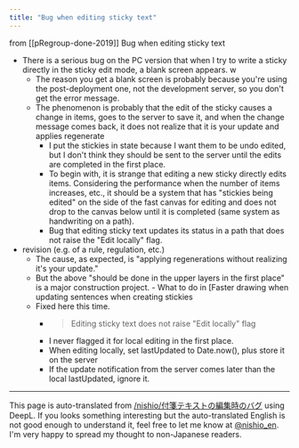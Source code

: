 ```yaml
---
title: "Bug when editing sticky text"
---
```


from [[pRegroup-done-2019]]
Bug when editing sticky text
- There is a serious bug on the PC version that when I try to write a sticky directly in the sticky edit mode, a blank screen appears. w
    - The reason you get a blank screen is probably because you're using the post-deployment one, not the development server, so you don't get the error message.
    - The phenomenon is probably that the edit of the sticky causes a change in items, goes to the server to save it, and when the change message comes back, it does not realize that it is your update and applies regenerate
        - I put the stickies in state because I want them to be undo edited, but I don't think they should be sent to the server until the edits are completed in the first place.
        - To begin with, it is strange that editing a new sticky directly edits items. Considering the performance when the number of items increases, etc., it should be a system that has "stickies being edited" on the side of the fast canvas for editing and does not drop to the canvas below until it is completed (same system as handwriting on a path).
        - Bug that editing sticky text updates its status in a path that does not raise the "Edit locally" flag.
- revision (e.g. of a rule, regulation, etc.)
    - The cause, as expected, is "applying regenerations without realizing it's your update."
    - But the above "should be done in the upper layers in the first place" is a major construction project.
            - What to do in [Faster drawing when updating sentences when creating stickies
    - Fixed here this time.
        - > Editing sticky text does not raise "Edit locally" flag
        - I never flagged it for local editing in the first place.
        - When editing locally, set lastUpdated to Date.now(), plus store it on the server
        - If the update notification from the server comes later than the local lastUpdated, ignore it.

---
This page is auto-translated from [/nishio/付箋テキストの編集時のバグ](https://scrapbox.io/nishio/付箋テキストの編集時のバグ) using DeepL. If you looks something interesting but the auto-translated English is not good enough to understand it, feel free to let me know at [@nishio_en](https://twitter.com/nishio_en). I'm very happy to spread my thought to non-Japanese readers.